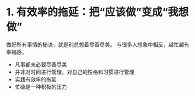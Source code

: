 # 1. 有效率的拖延：把“应该做”变成“我想做”

做好所有事情的秘诀，就是别总想着尽善尽美。
与很多人想象中相反，越忙越有幸福感。

- 凡事都未必要尽善尽美
- 并非对时间进行管理，对自己的性格和习惯进行管理
- 实践有效率的拖延
- 忙碌是一种积极的压力

